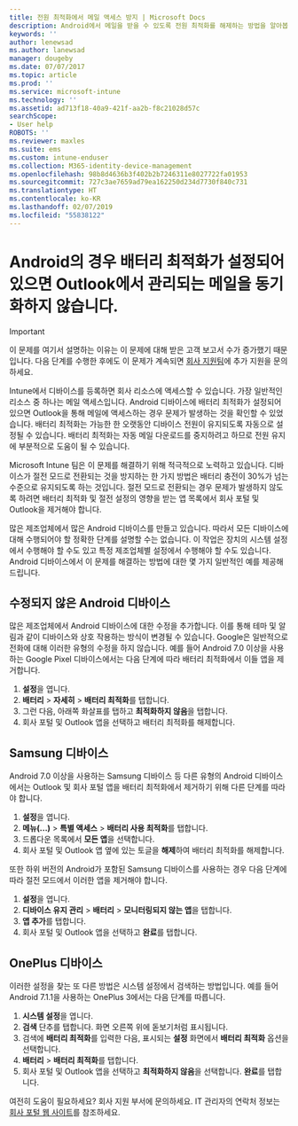 ```yaml
---
title: 전원 최적화에서 메일 액세스 방지 | Microsoft Docs
description: Android에서 메일을 받을 수 있도록 전원 최적화를 해제하는 방법을 알아봅니다.
keywords: ''
author: lenewsad
ms.author: lanewsad
manager: dougeby
ms.date: 07/07/2017
ms.topic: article
ms.prod: ''
ms.service: microsoft-intune
ms.technology: ''
ms.assetid: ad713f18-40a9-421f-aa2b-f8c21028d57c
searchScope:
- User help
ROBOTS: ''
ms.reviewer: maxles
ms.suite: ems
ms.custom: intune-enduser
ms.collection: M365-identity-device-management
ms.openlocfilehash: 98b8d4636b3f402b2b7246311e8027722fa01953
ms.sourcegitcommit: 727c3ae7659ad79ea162250d234d7730f840c731
ms.translationtype: HT
ms.contentlocale: ko-KR
ms.lasthandoff: 02/07/2019
ms.locfileid: "55838122"
---
```

# <a name="outlook-wont-sync-managed-email-when-battery-optimization-for-android-is-turned-on"></a>Android의 경우 배터리 최적화가 설정되어 있으면 Outlook에서 관리되는 메일을 동기화하지 않습니다.

> [!IMPORTANT]
> 이 문제를 여기서 설명하는 이유는 이 문제에 대해 받은 고객 보고서 수가 증가했기 때문입니다. 다음 단계를 수행한 후에도 이 문제가 계속되면 [회사 지원팀](https://go.microsoft.com/fwlink/?linkid=2010980)에 추가 지원을 문의하세요.

Intune에서 디바이스를 등록하면 회사 리소스에 액세스할 수 있습니다. 가장 일반적인 리소스 중 하나는 메일 액세스입니다. Android 디바이스에 배터리 최적화가 설정되어 있으면 Outlook을 통해 메일에 액세스하는 경우 문제가 발생하는 것을 확인할 수 있었습니다. 배터리 최적화는 가능한 한 오랫동안 디바이스 전원이 유지되도록 자동으로 설정될 수 있습니다. 배터리 최적화는 자동 메일 다운로드를 중지하려고 하므로 전원 유지에 부분적으로 도움이 될 수 있습니다.

Microsoft Intune 팀은 이 문제를 해결하기 위해 적극적으로 노력하고 있습니다. 디바이스가 절전 모드로 전환되는 것을 방지하는 한 가지 방법은 배터리 충전이 30%가 넘는 수준으로 유지되도록 하는 것입니다. 절전 모드로 전환되는 경우 문제가 발생하지 않도록 하려면 배터리 최적화 및 절전 설정의 영향을 받는 앱 목록에서 회사 포털 및 Outlook을 제거해야 합니다.

많은 제조업체에서 많은 Android 디바이스를 만들고 있습니다. 따라서 모든 디바이스에 대해 수행되어야 할 정확한 단계를 설명할 수는 없습니다. 이 작업은 장치의 시스템 설정에서 수행해야 할 수도 있고 특정 제조업체별 설정에서 수행해야 할 수도 있습니다. Android 디바이스에서 이 문제를 해결하는 방법에 대한 몇 가지 일반적인 예를 제공해 드립니다.

## <a name="unmodified-android-devices"></a>수정되지 않은 Android 디바이스

많은 제조업체에서 Android 디바이스에 대한 수정을 추가합니다. 이를 통해 테마 및 알림과 같이 디바이스와 상호 작용하는 방식이 변경될 수 있습니다. Google은 일반적으로 전화에 대해 이러한 유형의 수정을 하지 않습니다. 예를 들어 Android 7.0 이상을 사용하는 Google Pixel 디바이스에서는 다음 단계에 따라 배터리 최적화에서 이들 앱을 제거합니다.

1. **설정**을 엽니다.
2. **배터리** > **자세히** > **배터리 최적화**를 탭합니다.
3. 그런 다음, 아래쪽 화살표를 탭하고 **최적화하지 않음**을 탭합니다.
4. 회사 포털 및 Outlook 앱을 선택하고 배터리 최적화를 해제합니다.

## <a name="samsung-devices"></a>Samsung 디바이스

Android 7.0 이상을 사용하는 Samsung 디바이스 등 다른 유형의 Android 디바이스에서는 Outlook 및 회사 포털 앱을 배터리 최적화에서 제거하기 위해 다른 단계를 따라야 합니다.

1. **설정**을 엽니다.
2. **메뉴(...)** > **특별 액세스** > **배터리 사용 최적화**를 탭합니다.
3. 드롭다운 목록에서 **모든 앱**을 선택합니다.
4. 회사 포털 및 Outlook 앱 옆에 있는 토글을 **해제**하여 배터리 최적화를 해제합니다.

또한 하위 버전의 Android가 포함된 Samsung 디바이스를 사용하는 경우 다음 단계에 따라 절전 모드에서 이러한 앱을 제거해야 합니다.

1. **설정**을 엽니다.
2. **디바이스 유지 관리** > **배터리** > **모니터링되지 않는 앱**을 탭합니다.
3. **앱 추가**를 탭합니다.
4. 회사 포털 및 Outlook 앱을 선택하고 **완료**를 탭합니다.

## <a name="oneplus-devices"></a>OnePlus 디바이스

이러한 설정을 찾는 또 다른 방법은 시스템 설정에서 검색하는 방법입니다. 예를 들어 Android 7.1.1을 사용하는 OnePlus 3에서는 다음 단계를 따릅니다. 

1. **시스템 설정**을 엽니다. 
2. **검색** 단추를 탭합니다. 화면 오른쪽 위에 돋보기처럼 표시됩니다. 
3. 검색에 **배터리 최적화**를 입력한 다음, 표시되는 **설정** 화면에서 **배터리 최적화** 옵션을 선택합니다. 
4. **배터리** > **배터리 최적화**를 탭합니다.
5. 회사 포털 및 Outlook 앱을 선택하고 **최적화하지 않음**을 선택합니다. **완료**를 탭합니다.

<!--On a OnePlus 5 device with Android 7.1.1, you would follow these steps to remove these apps from battery optimization:
1. Open **Settings**.
2. Tap **Battery** > **Battery optimization**.
3. Select the Company Portal and Outlook apps, then select **Don’t optimize**. Tap **Done**.-->

여전히 도움이 필요하세요? 회사 지원 부서에 문의하세요. IT 관리자의 연락처 정보는 [회사 포털 웹 사이트](https://go.microsoft.com/fwlink/?linkid=2010980)를 참조하세요.
